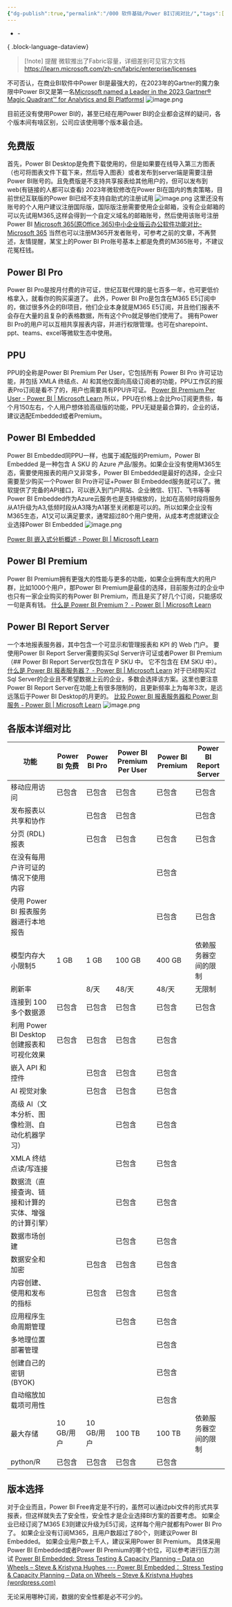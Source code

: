 ```yaml
---
{"dg-publish":true,"permalink":"/000 软件基础/Power BI订阅对比/","tags":["订阅"]}
---
```


- \-

{ .block-language-dataview}
>[!note] 提醒
>微软推出了Fabric容量，详细差别可见官方文档
>https://learn.microsoft.com/zh-cn/fabric/enterprise/licenses



不可否认，在商业BI软件中Power BI是最强大的，在2023年的Gartner的魔力象限中Power BI又是第一名[Microsoft named a Leader in the 2023 Gartner® Magic Quadrant™ for Analytics and BI PlatformsI](https://powerbi.microsoft.com/zh-cn/blog/microsoft-named-a-leader-in-the-2023-gartner-magic-quadrant-for-analytics-and-bi-platforms/)
![image.png](https://s2.loli.net/2023/05/21/FxvZehCLQolAYpj.png)

目前还没有使用Power BI的，甚至已经在用Power BI的企业都会这样的疑问，各个版本间有啥区别，公司应该使用哪个版本最合适。
## 免费版
首先，Power BI Desktop是免费下载使用的，但是如果要在线导入第三方图表（也可将图表文件下载下来，然后导入图表）或者发布到server端是需要注册Power BI账号的。且免费版是不支持共享报表给其他用户的，但可以发布到web(有链接的人都可以查看)
2023年微软修改在Power BI在国内的售卖策略，目前世纪互联版的Power BI已经不支持自助式的注册试用
![image.png](https://s2.loli.net/2023/05/21/XgFdVlKfpJbBSjC.png)
这里还没有账号的个人用户建议注册国际版，国际版注册需要使用企业邮箱，没有企业邮箱的可以先试用M365,这样会得到一个自定义域名的邮箱账号，然后使用该账号注册Power BI
[Microsoft 365(原Office 365)中小企业版云办公软件功能对比-Microsoft 365](https://www.microsoft.com/zh-cn/microsoft-365/business/compare-all-microsoft-365-business-products?&activetab=tab:primaryr2)
当然也可以注册M365开发者账号，可参考之前的文章，不再赘述，友情提醒，某宝上的Power BI Pro账号基本上都是免费的M365账号，不建议花冤枉钱。
## Power BI Pro
Power BI Pro是按月付费的许可证，世纪互联代理的是七百多一年，也可更低价格拿入，就看你的购买渠道了。
此外，Power BI Pro是包含在M365 E5订阅中的，做过很多外企的BI项目，他们企业本身就是M365 E5订阅，并且他们报表不会存在大量的且复杂的表格数据，所有这个Pro就足够他们使用了。
拥有Power BI Pro的用户可以互相共享报表内容，并进行权限管理。也可在sharepoint、ppt、teams、excel等微软生态中使用。

## PPU
PPU的全称是Power BI Premium Per User，它包括所有 Power BI Pro 许可证功能，并包括 XMLA 终结点、AI 和其他仅面向高级订阅者的功能，PPU工作区的报表Pro订阅是看不了的，用户也需要具有PPU许可证。
[Power BI Premium Per User - Power BI | Microsoft Learn](https://learn.microsoft.com/zh-cn/power-bi/enterprise/service-premium-per-user-faq)
所以，PPU在价格上会比Pro订阅更贵些，每个月150左右，个人用户想体验高级版的功能，PPU无疑是最合算的，企业的话，建议选配Embedded或者Premium。
## Power BI Embedded
Power BI Embedded同PPU一样，也属于减配版的Premium，Power BI Embedded 是一种包含 A SKU 的 Azure 产品/服务。如果企业没有使用M365生态，需要使用报表的用户又非常多，Power BI Embedded是最好的选择，企业只需要至少购买一个Power BI Pro许可证+Power BI Embedded服务就可以了。微软提供了完备的API接口，可以嵌入到门户网站、企业微信、钉钉、飞书等等
Power BI Embedded作为Azure云服务也是支持缩放的，比如在高频时段将服务从A1升级为A3,低频时段从A3降为A1甚至关闭都是可以的。所以如果企业没有M365生态，A1又可以满足要求，通常超过80个用户使用，从成本考虑就建议企业选择Power BI Embedded
![image.png](https://s2.loli.net/2023/05/21/A14fUqnLzG8YQOd.png)

[Power BI 嵌入式分析概述 - Power BI | Microsoft Learn](https://learn.microsoft.com/zh-cn/power-bi/developer/embedded/embedded-analytics-power-bi)

## Power BI Premium
Power BI Premium拥有更强大的性能与更多的功能，如果企业拥有庞大的用户群，比如1000个用户，那Power BI Premium是最佳的选择，目前服务过的企业中也只有一家企业购买的有Power BI Premium，而且是买了好几个订阅，只能感叹一句是真有钱。
[什么是 Power BI Premium？ - Power BI | Microsoft Learn](https://learn.microsoft.com/zh-cn/power-bi/enterprise/service-premium-what-is)

## Power BI Report Server
一个本地报表服务器，其中包含一个可显示和管理报表和 KPI 的 Web 门户。 要使用Power BI Report Server需要购买Sql Server许可证或者Power BI Premium（## Power BI Report Server仅包含在 P SKU 中。 它不包含在 EM SKU 中）。
[什么是 Power BI 报表服务器？ - Power BI | Microsoft Learn](https://learn.microsoft.com/zh-cn/power-bi/report-server/get-started)
对于已经购买过Sql Server的企业且不希望数据上云的企业，多数会选择该方案。这里也要注意Power BI Report Server在功能上有很多限制的，且更新频率上为每年3次，是远远落后于Power BI Desktop的月更的。
[比较 Power BI 报表服务器和 Power BI 服务 - Power BI | Microsoft Learn](https://learn.microsoft.com/zh-cn/power-bi/report-server/compare-report-server-service)
![image.png](https://s2.loli.net/2023/05/21/6Kkmeh5TVf1bSys.png)

## 各版本详细对比
| 功能                                                 | Power BI 免费 | Power BI  Pro | Power BI  Premium Per User | Power BI  Premium | Power BI Report  Server |
| ---------------------------------------------------- | ------------- | ------------- | -------------------------- | ----------------- | ----------------------- |
| 移动应用访问                                         | 已包含        | 已包含        | 已包含                     | 已包含            | 已包含                  |
| 发布报表以共享和协作                                 |               | 已包含        | 已包含                     |                   | 已包含                  |
| 分页 (RDL) 报表                                      |               | 已包含        | 已包含                     | 已包含            | 已包含                  |
| 在没有每用户许可证的情况下使用内容                   |               |               |                            | 已包含            |                         |
| 使用 Power BI 报表服务器进行本地报告                 |               |               |                            | 已包含            | 已包含                  |
| 模型内存大小限制5                                    | 1 GB          | 1  GB         | 100  GB                    | 400  GB           | 依赖服务器空间的限制    |
| 刷新率                                               |               | 8/天          | 48/天                      | 48/天             | 无限制                  |
| 连接到 100 多个数据源                                | 已包含        | 已包含        | 已包含                     | 已包含            | 已包含                  |
| 利用 Power BI Desktop 创建报表和可视化效果           | 已包含        | 已包含        | 已包含                     | 已包含            |                         |
| 嵌入 API 和控件                                      |               | 已包含        | 已包含                     | 已包含            |                         |
| AI 视觉对象                                          |               | 已包含        | 已包含                     | 已包含            |                         |
| 高级 AI（文本分析、图像检测、自动化机器学习）        |               |               | 已包含                     | 已包含            |                         |
| XMLA 终结点读/写连接                                 |               |               | 已包含                     | 已包含            |                         |
| 数据流（直接查询、链接和计算的实体、增强的计算引擎） |               |               | 已包含                     | 已包含            |                         |
| 数据市场创建                                         |               |               | 已包含                     | 已包含            |                         |
| 数据安全和加密                                       |               | 已包含        | 已包含                     | 已包含            |                         |
| 内容创建、使用和发布的指标                           |               | 已包含        | 已包含                     | 已包含            |                         |
| 应用程序生命周期管理                                 |               |               | 已包含                     | 已包含            |                         |
| 多地理位置部署管理                                   |               |               |                            | 已包含            |                         |
| 创建自己的密钥 (BYOK)                                |               |               |                            | 已包含            |                         |
| 自动缩放加载项可用性                                 |               |               |                            | 已包含            |                         |
| 最大存储                                             | 10 GB/用户    | 10  GB/用户   | 100  TB                    | 100  TB           | 依赖服务器空间的限制    |
| python/R                                             | 已包含        | 已包含        | 已包含                     | 已包含            |                         |

## 版本选择
对于企业而且，Power BI Free肯定是不行的，虽然可以通过pbi文件的形式共享报表，但这样就失去了安全性，安全性才是企业选择BI方案的首要考虑。
如果企业已经订阅了M365 E3则建议升级为E5订阅，这样每个用户就都有Power BI Pro了。
如果企业没有订阅M365，且用户数超过了80个，则建议Power BI Embedded。
如果企业用户数上千人，建议采用Power BI Premium。
具体采用Power  BI Embedded或者Power BI Premium的哪个价位，可以参考进行压力测试
[Power BI Embedded: Stress Testing & Capacity Planning – Data on Wheels – Steve & Kristyna Hughes --- Power BI Embedded： Stress Testing & Capacity Planning – Data on Wheels – Steve & Kristyna Hughes (wordpress.com)](https://dataonwheels.wordpress.com/2022/02/22/power-bi-embedded-stress-testing-capacity-planning/)

无论采用哪种订阅，数据的安全性都是必不可少的。

